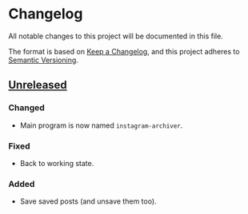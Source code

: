 <!-- markdownlint-configure-file {"MD024": { "siblings_only": true } } -->

# Changelog

All notable changes to this project will be documented in this file.

The format is based on [Keep a Changelog](https://keepachangelog.com/en/1.0.0/), and this project
adheres to [Semantic Versioning](https://semver.org/spec/v2.0.0.html).

## [Unreleased]

### Changed

- Main program is now named `instagram-archiver`.

### Fixed

- Back to working state.

### Added

- Save saved posts (and unsave them too).

[unreleased]: https://github.com/Tatsh/instagram-archiver/compare/v0.3.0...HEAD
